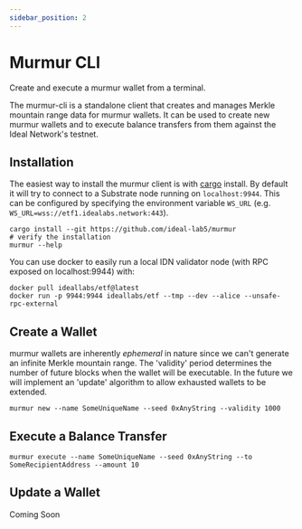 ```yaml
---
sidebar_position: 2
---
```


# Murmur CLI

Create and execute a murmur wallet from a terminal.

The murmur-cli is a standalone client that creates and manages Merkle mountain range data for murmur wallets. It can be used to create new murmur wallets and to execute balance transfers from them against the Ideal Network's testnet.

## Installation

The easiest way to install the murmur client is with [cargo](https://doc.rust-lang.org/cargo/) install. By default it will try to connect to a Substrate node running on `localhost:9944`. This can be configured by specifying the environment variable `WS_URL` (e.g. `WS_URL=wss://etf1.idealabs.network:443`).

``` shell
cargo install --git https://github.com/ideal-lab5/murmur
# verify the installation
murmur --help
```

You can use docker to easily run a local IDN validator node (with RPC exposed on localhost:9944) with:

``` shell
docker pull ideallabs/etf@latest
docker run -p 9944:9944 ideallabs/etf --tmp --dev --alice --unsafe-rpc-external
```

## Create a Wallet

murmur wallets are inherently *ephemeral* in nature since we can't generate an infinite Merkle mountain range. The 'validity' period determines the number of future blocks when the wallet will be executable. In the future we will implement an 'update' algorithm to allow exhausted wallets to be extended. 

``` shell
murmur new --name SomeUniqueName --seed 0xAnyString --validity 1000
```

## Execute a Balance Transfer

``` shell
murmur execute --name SomeUniqueName --seed 0xAnyString --to SomeRecipientAddress --amount 10
```

## Update a Wallet
Coming Soon